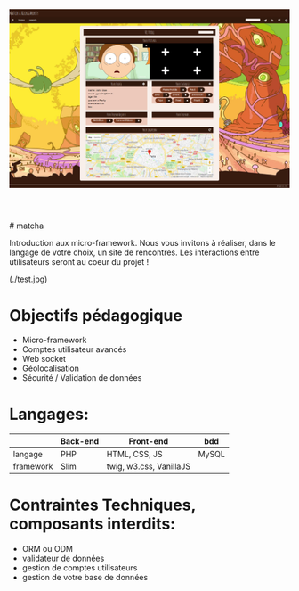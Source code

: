 <header class="inner">
<img src='./test.jpg'>
</header>
# matcha

Introduction aux micro-framework. Nous vous invitons à réaliser, dans le langage de votre choix, un site de rencontres. Les interactions entre utilisateurs seront au coeur du projet !

(./test.jpg)

# Objectifs pédagogique

- Micro-framework
- Comptes utilisateur avancés
- Web socket
- Géolocalisation
- Sécurité / Validation de données 

# Langages:

|| Back-end | Front-end | bdd |
|---|---|---|---|
| langage | PHP | HTML, CSS, JS | MySQL |
| framework | Slim | twig, w3.css, VanillaJS ||

# Contraintes Techniques, composants interdits:

- ORM ou ODM
- validateur de données
- gestion de comptes utilisateurs
- gestion de votre base de données
